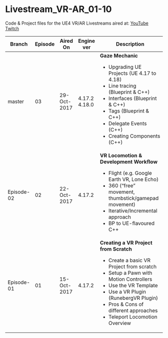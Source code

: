# Livestream_VR-AR_01-10
Code &amp; Project files for the UE4 VR/AR Livestreams aired at: 
[YouTube](https://www.youtube.com/channel/UCCUwqylv61tFggp6sIcNH6w)
[Twitch](https://www.twitch.tv/1runeberg/)


| Branch | Episode | Aired On | Engine ver | Description |
| ------------- | ------------- | ------------- | ------------- | ------------- |
| master  | 03  | 29-Oct-2017 | 4.17.2<br/>4.18.0 | <b>Gaze Mechanic</b><br/><ul><li>Upgrading UE Projects (UE 4.17 to 4.18)</li><li>Line tracing (Blueprint & C++)</li><li>Interfaces (Blueprint & C++)</li><li>Tags (Blueprint & C++)</li><li>Delegate Events (C++)</li><li>Creating Components (C++)</li></ul>|
| Episode-02  | 02  | 22-Oct-2017 | 4.17.2 | <b>VR Locomotion &amp; Development Workflow</b><ul><li>Flight (e.g. Google Earth VR, Lone Echo)</li><li>360 (“free” movement, thumbstick/gamepad movement)</li><li>Iterative/Incremental approach</li><li>BP to UE-flavoured C++</li></ul> |
| Episode-01  | 01  | 15-Oct-2017 | 4.17.2 |<b>Creating a VR Project from Scratch</b><ul><li>Create a basic VR Project from scratch</li><li>Setup a Pawn with Motion Controllers</li><li>Use the VR Template</li><li>Use a VR Plugin (RunebergVR Plugin)</li><li>Pros & Cons of different approaches</li><li>Teleport Locomotion Overview</li></ul> |
